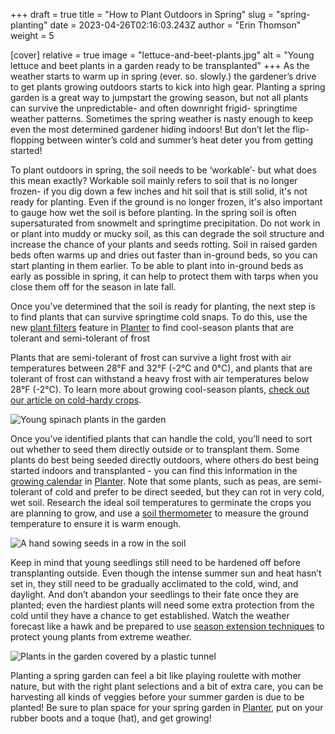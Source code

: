 +++
draft = true
title = "How to Plant Outdoors in Spring"
slug = "spring-planting"
date = 2023-04-26T02:16:03.243Z
author = "Erin Thomson"
weight = 5

[cover]
relative = true
image = "lettuce-and-beet-plants.jpg"
alt = "Young lettuce and beet plants in a garden ready to be transplanted"
+++
As the weather starts to warm up in spring (ever. so. slowly.) the gardener’s drive to get plants growing outdoors starts to kick into high gear. Planting a spring garden is a great way to jumpstart the growing season, but not all plants can survive the unpredictable- and often downright frigid- springtime weather patterns. Sometimes the spring weather is nasty enough to keep even the most determined gardener hiding indoors! But don’t let the flip-flopping between winter’s cold and summer’s heat deter you from getting started!

To plant outdoors in spring, the soil needs to be ‘workable’- but what does this mean exactly? Workable soil mainly refers to soil that is no longer frozen- if you dig down a few inches and hit soil that is still solid, it's not ready for planting. Even if the ground is no longer frozen, it's also important to gauge how wet the soil is before planting. In the spring soil is often supersaturated from snowmelt and springtime precipitation. Do not work in or plant into muddy or mucky soil, as this can degrade the soil structure and increase the chance of your plants and seeds rotting. Soil in raised garden beds often warms up and dries out faster than in-ground beds, so you can start planting in them earlier. To be able to plant into in-ground beds as early as possible in spring, it can help to protect them with tarps when you close them off for the season in late fall.

Once you’ve determined that the soil is ready for planting, the next step is to find plants that can survive springtime cold snaps. To do this, use the new [plant filters](https://blog.planter.garden/posts/v3-3-0/#filters) feature in [Planter](https://planter.garden/) to find cool-season plants that are tolerant and semi-tolerant of frost

Plants that are semi-tolerant of frost can survive a light frost with air temperatures between 28°F and 32°F (-2°C and 0°C), and plants that are tolerant of frost can withstand a heavy frost with air temperatures below 28°F (-2°C). To learn more about growing cool-season plants, [check out our article on cold-hardy crops](https://blog.planter.garden/posts/cold-hardy-crops/).

![Young spinach plants in the garden](young-spinach.jpg)

Once you’ve identified plants that can handle the cold, you’ll need to sort out whether to seed them directly outside or to transplant them. Some plants do best being seeded directly outdoors, where others do best being started indoors and transplanted - you can find this information in the [growing calendar](https://info.planter.garden/plant-information/how-to-grow/#growing-calendar) in [Planter](https://planter.garden/). Note that some plants, such as peas, are semi-tolerant of cold and prefer to be direct seeded, but they can rot in very cold, wet soil. Research the ideal soil temperatures to germinate the crops you are planning to grow, and use a [soil thermometer](https://www.amazon.com/s?k=soil+thermometer) to measure the ground temperature to ensure it is warm enough.

![A hand sowing seeds in a row in the soil](sowing-seeds.jpg)

Keep in mind that young seedlings still need to be hardened off before transplanting outside. Even though the intense summer sun and heat hasn’t set in, they still need to be gradually acclimated to the cold, wind, and daylight. And don’t abandon your seedlings to their fate once they are planted; even the hardiest plants will need some extra protection from the cold until they have a chance to get established. Watch the weather forecast like a hawk and be prepared to use [season extension techniques](https://blog.planter.garden/posts/season-extension/) to protect young plants from extreme weather.

![Plants in the garden covered by a plastic tunnel](plants-under-cover.jpg)

Planting a spring garden can feel a bit like playing roulette with mother nature, but with the right plant selections and a bit of extra care, you can be harvesting all kinds of veggies before your summer garden is due to be planted! Be sure to plan space for your spring garden in [Planter](https://planter.garden/), put on your rubber boots and a toque (hat), and get growing!